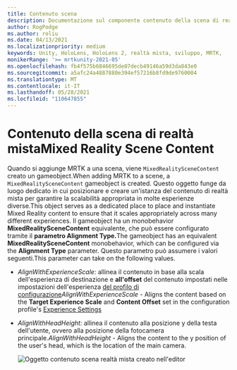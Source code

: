 ```yaml
---
title: Contenuto scena
description: Documentazione sul componente contenuto della scena di realtà mista
author: RogPodge
ms.author: roliu
ms.date: 04/13/2021
ms.localizationpriority: medium
keywords: Unity, HoloLens, HoloLens 2, realtà mista, sviluppo, MRTK,
monikerRange: '>= mrtkunity-2021-05'
ms.openlocfilehash: fb4f575b6846695de07decb49146a59d3da843e0
ms.sourcegitcommit: a5afc24a4887880e394ef57216b8fd9de9760004
ms.translationtype: MT
ms.contentlocale: it-IT
ms.lasthandoff: 05/28/2021
ms.locfileid: "110647855"
---
```

# <a name="mixed-reality-scene-content"></a><span data-ttu-id="55cfd-104">Contenuto della scena di realtà mista</span><span class="sxs-lookup"><span data-stu-id="55cfd-104">Mixed Reality Scene Content</span></span>

<span data-ttu-id="55cfd-105">Quando si aggiunge MRTK a una scena, viene `MixedRealitySceneContent` creato un gameobject.</span><span class="sxs-lookup"><span data-stu-id="55cfd-105">When adding MRTK to a scene, a `MixedRealitySceneContent` gameobject is created.</span></span> <span data-ttu-id="55cfd-106">Questo oggetto funge da luogo dedicato in cui posizionare e creare un'istanza del contenuto di realtà mista per garantire la scalabilità appropriata in molte esperienze diverse.</span><span class="sxs-lookup"><span data-stu-id="55cfd-106">This object serves as a dedicated place to place and instantiate Mixed Reality content to ensure that it scales appropriately across many different experiences.</span></span> <span data-ttu-id="55cfd-107">Il gameobject ha un monobehavior **MixedRealitySceneContent** equivalente, che può essere configurato tramite il **parametro Alignment Type.**</span><span class="sxs-lookup"><span data-stu-id="55cfd-107">The gameobject has an equivalent **MixedRealitySceneContent** monobehavior, which can be configured via the **Alignment Type** parameter.</span></span> <span data-ttu-id="55cfd-108">Questo parametro può assumere i valori seguenti.</span><span class="sxs-lookup"><span data-stu-id="55cfd-108">This parameter can take on the following values.</span></span>

* <span data-ttu-id="55cfd-109">*AlignWithExperienceScale:* allinea il contenuto  in base alla scala dell'esperienza di destinazione e **all'offset** del contenuto impostati nelle impostazioni dell'esperienza [del profilo di configurazione](experience-settings.md)</span><span class="sxs-lookup"><span data-stu-id="55cfd-109">*AlignWithExperienceScale* - Aligns the content based on the **Target Experience Scale** and **Content Offset** set in the configuration profile's [Experience Settings](experience-settings.md)</span></span>
* <span data-ttu-id="55cfd-110">*AlignWithHeadHeight:* allinea il contenuto alla posizione y della testa dell'utente, ovvero alla posizione della fotocamera principale.</span><span class="sxs-lookup"><span data-stu-id="55cfd-110">*AlignWithHeadHeight* - Aligns the content to the y position of the user's head, which is the location of the main camera.</span></span>


  ![Oggetto contenuto scena realtà mista creato nell'editor](../images/experience-settings/MixedRealitySceneContent.png)